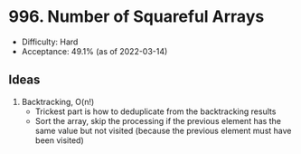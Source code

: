 # 996. Number of Squareful Arrays
- Difficulty: Hard
- Acceptance: 49.1% (as of 2022-03-14)

## Ideas

1. Backtracking, O(n!)
   * Trickest part is how to deduplicate from the backtracking results
   * Sort the array, skip the processing if the previous element has the same value but not visited (because the previous element must have been visited)